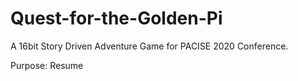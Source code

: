 # Quest-for-the-Golden-Pi
A 16bit Story Driven Adventure Game for PACISE 2020 Conference.

Purpose: Resume
